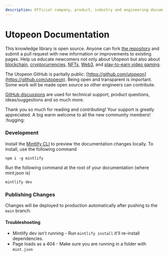 ```yaml
---
description: Official company, product, industry and engineering documentation.
---
```


# Utopeon Documentation

This knowledge library is open source. Anyone can fork [the repository](https://github.com/utopeon/docs) and submit a pull request with new information or improvements to existing pages. Help us educate newcomers not only about Utopeon but also about [blockchain](decentralization/blockchains.md), [cryptocurrencies](decentralization/cryptocurrencies.md), [NFTs](decentralization/non-fungible-tokens-nfts.md), [Web3](decentralization/wallets.md), and [play-to-earn video gaming](introduction/welcome/mission.md#\_2e).&#x20;

The Utopeon GitHub is partially public: [https://github.com/utopeon](https://github.com/utopeon). Being open and transparent is important. Some work will be made open source so other engineers can contribute.&#x20;

[GitHub discussions](https://github.com/orgs/utopeon/discussions) are used for technical support, product questions, ideas/suggestions and so much more.&#x20;

Thank you so much for reading and contributing! Your support is greatly appreciated. A big warm welcome to all the new community members! :hugging:

### Development

Install the [Mintlify CLI](https://www.npmjs.com/package/mintlify) to preview the documentation changes locally. To install, use the following command

```
npm i -g mintlify
```

Run the following command at the root of your documentation (where mint.json is)

```
mintlify dev
```

### Publishing Changes

Changes will be deployed to production automatically after pushing to the `main` branch.  

#### Troubleshooting

- Mintlify dev isn't running - Run `mintlify install` it'll re-install dependencies.
- Page loads as a 404 - Make sure you are running in a folder with `mint.json`
